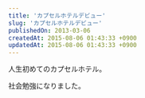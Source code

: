 ```yaml
---
title: 'カプセルホテルデビュー'
slug: 'カプセルホテルデビュー'
publishedOn: 2013-03-06
createdAt: 2015-08-06 01:43:33 +0900
updatedAt: 2015-08-06 01:43:33 +0900
---
```

人生初めてのカプセルホテル。

社会勉強になりました。
